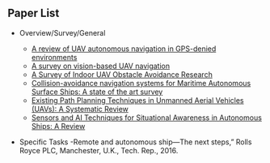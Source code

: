 ## Paper List
- Overview/Survey/General
    - [A review of UAV autonomous navigation in GPS-denied environments](./PaperDetails/A%20review%20of%20UAV%20autonomous%20navigation%20in%20GPS-denied%20environments.md)
    - [A survey on vision-based UAV navigation](./PaperDetails/A%20survey%20on%20vision-based%20UAV%20navigation.md)
    - [A Survey of Indoor UAV Obstacle Avoidance Research](./PaperDetails/A%20Survey%20of%20Indoor%20UAV%20Obstacle%20Avoidance%20Research.md)
    - [Collision-avoidance navigation systems for Maritime Autonomous Surface Ships: A state of the art survey](./PaperDetails/Collision-avoidance%20navigation%20systems%20for%20Maritime%20Autonomous%20Surface%20Ships:%20A%20state%20of%20the%20art%20survey.md)
    - [Existing Path Planning Techniques in Unmanned Aerial Vehicles (UAVs): A Systematic Review](./PaperDetails/Existing%20Path%20Planning%20Techniques%20in%20Unmanned%20Aerial%20Vehicles%20(UAVs):%20A%20Systematic%20Review.md)
    - [Sensors and AI Techniques for Situational Awareness in Autonomous Ships: A Review](./PaperDetails/Sensors%20and%20AI%20Techniques%20for%20Situational%20Awareness%20in%20Autonomous%20Ships:%20A%20Review.md)




- Specific Tasks
    -Remote and autonomous ship—The next steps,” Rolls Royce PLC, Manchester, U.K., Tech. Rep., 2016.
    
